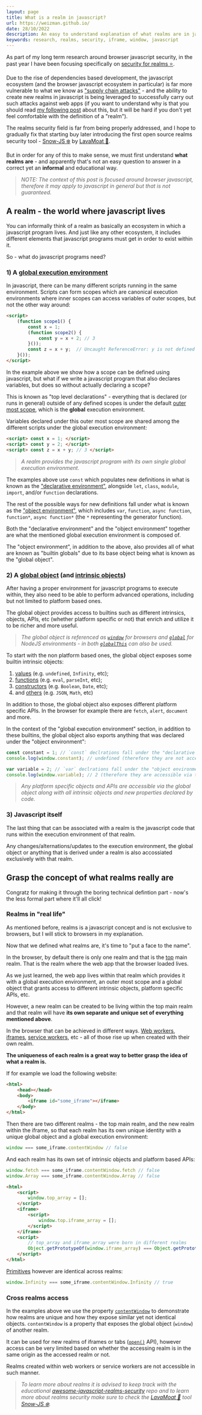```yaml
---
layout: page
title: What is a realm in javascript?
url: https://weizman.github.io/
date: 28/10/2022
description: An easy to understand explanation of what realms are in javascript
keywords: research, realms, security, iframe, window, javascript
---
```


As part of my long term research around browser javascript security, in the past year I have been focusing specifically on [security for realms ⭐️](https://github.com/weizman/awesome-javascript-realms-security).

Due to the rise of dependencies based development, the javascript ecosystem (and the browser javascript ecosystem in particular) is far more vulnerable to what we know as ["supply chain attacks"](https://en.wikipedia.org/wiki/Supply_chain_attack) - and the ability to create new realms in javascript is being leveraged to successfully carry out such attacks against web apps (if you want to understand why is that you should read [my following post](/) about this, but it will be hard if you don't yet feel comfortable with the definition of a "realm").

The realms security field is far from being properly addressed, and I hope to gradually fix that starting buy later introducing the first open source realms security tool - [Snow-JS ❄️](https://github.com/lavamoat/snow) by [LavaMoat 🌋](https://github.com/lavamoat).

But in order for any of this to make sense, we must first understand **what realms are** - and apparently that's not an easy question to answer in a correct yet an **informal** and educational way.

> *NOTE: The context of this post is focused around browser javascript, therefore it may apply to javascript in general but that is not guaranteed.*

## A realm - the world where javascript lives 

You can informally think of a realm as basically an ecosystem in which a javascript program lives. And just like any other ecosystem, it includes different elements that javascript programs must get in order to exist within it.

So - what do javascript programs need?

### 1) A [global execution environment](https://tc39.es/ecma262/#sec-global-environment-records)

In javascript, there can be many different scripts running in the same environment. 
Scripts can form scopes which are canonical execution environments where inner scopes can access variables of outer scopes, but not the other way around:

```html
<script>
    (function scope1() {
        const x = 1;
        (function scope2() {
            const y = x + 2; // 3
        }());
        const z = x + y;  // Uncaught ReferenceError: y is not defined
    }());
</script>
```

In the example above we show how a scope can be defined using javascript, but what if we write a javascript program that also declares variables, but does so without actually declaring a scope?

This is known as "top level declarations" - everything that is declared (or runs in general) outside of any defined scopes is under the default [outer most scope](https://tc39.es/ecma262/#sec-global-environment-records), which is the **global** execution environment.

Variables declared under this outer most scope are shared among the different scripts under the global execution environment:

```html
<script> const x = 1; </script>
<script> const y = 2; </script>
<script> const z = x + y; // 3 </script>
```

> *A realm provides the javascript program with its own single global execution environment.*

The examples above use `const` which populates new definitions in what is known as the ["declarative environment"](https://tc39.es/ecma262/#sec-declarative-environment-records), alongside `let`, `class`, `module`, `import`, and/or `function` declarations.

The rest of the possible ways for new definitions fall under what is known as the ["object environment"](https://tc39.es/ecma262/#sec-object-environment-records),
which includes `var`, `function`, `async function`, `function*`, `async function*` (the `*` representing the generator function).

Both the "declarative environment" and the "object environment" together are what the mentioned global execution environment is composed of.

The "object environment", in addition to the above, also provides all of what are known as "builtin globals" due to its base object being what is known as the "global object".

### 2) A [global object](https://tc39.es/ecma262/#sec-global-object) (and [intrinsic objects](https://tc39.es/ecma262/#sec-well-known-intrinsic-objects))

After having a proper environment for javascript programs to execute within, they also need to be able to perform advanced operations, including but not limited to platform based ones. 

The global object provides access to builtins such as different intrinsics, objects, APIs, etc (whether platform specific or not) that enrich and utilize it to be richer and more useful.

> *The global object is referenced as [`window`](https://developer.mozilla.org/en-US/docs/Web/API/Window) for browsers and [`global`](https://nodejs.org/api/globals.html#globals_global) for NodeJS environments - in both [`globalThis`](https://developer.mozilla.org/en-US/docs/Web/JavaScript/Reference/Global_Objects/globalThis) can also be used.*

To start with the non platform based ones, the global object exposes some builtin intrinsic objects: 
1. [values](https://tc39.es/ecma262/#sec-value-properties-of-the-global-object) (e.g. `undefined`, `Infinity`, etc);
2. [functions](https://tc39.es/ecma262/#sec-function-properties-of-the-global-object) (e.g. `eval`, `parseInt`, etc);
3. [constructors](https://tc39.es/ecma262/#sec-constructor-properties-of-the-global-object) (e.g. `Boolean`, `Date`, etc);
4. and [others](https://tc39.es/ecma262/#sec-other-properties-of-the-global-object) (e.g. `JSON`, `Math`, etc)

In addition to those, the global object also exposes different platform specific APIs. 
In the browser for example there are `fetch`, `alert`, `document` and more.

In the context of the "global execution environment" section, in addition to these builtins, the global object also exports anything that was declared under the "object environment":

```javascript
const constant = 1; // `const` declrations fall under the "declarative environment"
console.log(window.constant); // undefined (therefore they are not accessible via the global object)

var variable = 2; // `var` declrations fall under the "object environment"
console.log(window.variable); // 2 (therefore they are accessible via the global object)
```

> *Any platform specific objects and APIs are accessible via the global object along with all intrinsic objects and new properties declared by code.*

### 3) Javascript itself

The last thing that can be associated with a realm is the javascript code that runs within the execution environment of that realm.

Any changes/alternations/updates to the execution environment, the global object or anything that is derived under a realm is also accossiated exclusively with that realm.

## Grasp the concept of what realms really are

Congratz for making it through the boring technical defintion part - now's the less formal part where it'll all click!

### Realms in "real life"

As mentioned before, realms is a javascript concept and is not exclusive to browsers, but I will stick to browsers in my explanation.

Now that we defined what realms are, it's time to "put a face to the name".

In the browser, by default there is only one realm and that is the [top](https://developer.mozilla.org/en-US/docs/Web/API/Window/top) main realm. That is the realm where the web app that the browser loaded lives.

As we just learned, the web app lives within that realm which provides it with a global execution environment, an outer most scope and a global object that grants access to different intrinsic objects, platform specific APIs, etc.

However, a new realm can be created to be living within the top main realm and that realm will have **its own separate and unique set of everything mentioned above**.

In the browser that can be achieved in different ways. [Web workers](https://developer.mozilla.org/en-US/docs/Web/API/Web_Workers_API), [iframes](https://developer.mozilla.org/en-US/docs/Web/HTML/Element/iframe), [service workers](https://developer.mozilla.org/en-US/docs/Web/API/Service_Worker_API), etc - all of those rise up when created with their own realm.

**The uniqueness of each realm is a great way to better grasp the idea of what a realm is.**

If for example we load the following website:

```html
<html>
    <head></head>
    <body>
        <iframe id="some_iframe"></iframe>
    </body>
</html>
```

Then there are two different realms - the top main realm, and the new realm within the iframe, so that each realm has its own unique identity with a unique global object and a global execution environment:

```javascript
window === some_iframe.contentWindow // false
```

And each realm has its own set of intrinsic objects and platform based APIs:

```javascript
window.fetch === some_iframe.contentWindow.fetch // false
window.Array === some_iframe.contentWindow.Array // false
```

```html
<html>
    <script> 
        window.top_array = []; 
    </script>
    <iframe> 
        <script> 
            window.top.iframe_array = []; 
        </script> 
    </iframe>
    <script>
        // top_array and iframe_array were born in different realms
        Object.getPrototypeOf(window.iframe_array) === Object.getPrototypeOf(window.top_array) // false
    </script>
</html>
```

[Primitives](https://developer.mozilla.org/en-US/docs/Glossary/Primitive) however are identical across realms:

```javascript
window.Infinity === some_iframe.contentWindow.Infinity // true
```

### Cross realms access

In the examples above we use the property [`contentWindow`](https://developer.mozilla.org/en-US/docs/Web/API/HTMLIFrameElement/contentWindow) to demonstrate how realms are unique and how they expose similar yet not identical objects. `contentWindow` is a property that exposes the global object (`window`) of another realm.

It can be used for new realms of iframes or tabs ([`open()`](https://developer.mozilla.org/en-US/docs/Web/API/Window/open) API), however access can be very limited based on whether the accessing realm is in the same origin as the accessed realm or not.

Realms created within web workers or service workers are not accessible in such manner.

> *To learn more about realms it is advised to keep track with the educational [awesome-javascript-realms-security](https://github.com/weizman/awesome-javascript-realms-security/) repo and to learn more about realms security make sure to check the [LavaMoat 🌋](https://github.com/lavamoat) tool [Snow-JS ❄️](https://github.com/lavamoat/snow).*

